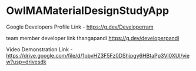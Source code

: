# OwlMAMaterialDesignStudyApp

Google Developers Profile Link - https://g.dev/Developerram

team member developer link thangapandi https://g.dev/developerpandi

Video Demonstration Link - https://drive.google.com/file/d/1pbvHZ3F5Fz0DShjpgy6HBtaPp3Vl0XUI/view?usp=drivesdk
